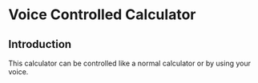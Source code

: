 # Voice Controlled Calculator
## Introduction
This calculator can be controlled like a normal calculator or by using your voice.
